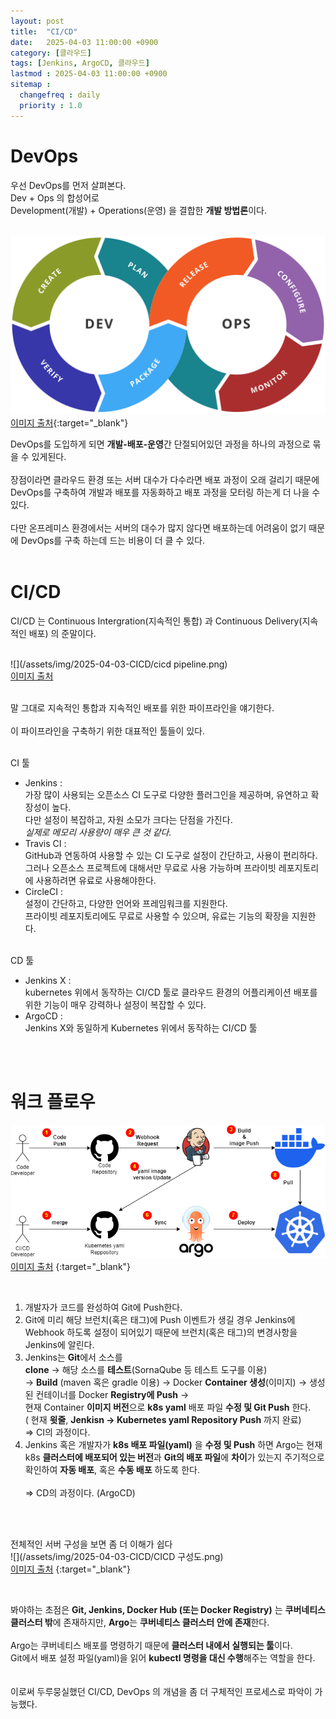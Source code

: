 ```yaml
---
layout: post
title:  "CI/CD"
date:   2025-04-03 11:00:00 +0900
category: [클라우드]
tags: [Jenkins, ArgoCD, 클라우드]
lastmod : 2025-04-03 11:00:00 +0900
sitemap :
  changefreq : daily
  priority : 1.0
---
```



# DevOps
우선 DevOps를 먼저 살펴본다.<br>
Dev + Ops 의 합성어로<br>
Development(개발) + Operations(운영) 을 결합한 **개발 방법론**이다.<br>
<br>

![](/assets/img/2025-04-03-CICD/devops.png) <br/>
[이미지 출처](https://ko.wikipedia.org/wiki/%EB%8D%B0%EB%B8%8C%EC%98%B5%EC%8A%A4_%ED%88%B4%EC%B2%B4%EC%9D%B8){:target="_blank"}
<br>

DevOps를 도입하게 되면 **개발-배포-운영**간 단절되어있던 과정을 하나의 과정으로 묶을 수 있게된다.<br>
<br>
장점이라면 클라우드 환경 또는 서버 대수가 다수라면 배포 과정이 오래 걸리기 때문에<br> 
DevOps를 구축하여 개발과 배포를 자동화하고 배포 과정을 모터링 하는게 더 나을 수 있다.<br>
<br>
다만 온프레미스 환경에서는 서버의 대수가 많지 않다면 배포하는데 어려움이 없기 때문에 DevOps를 구축 하는데 드는 비용이 더 클 수 있다.<br>
<br>

# CI/CD

CI/CD 는 Continuous Intergration(지속적인 통합) 과 Continuous Delivery(지속적인 배포) 의 준말이다.<br>
<br>

![](/assets/img/2025-04-03-CICD/cicd pipeline.png)<br/>
[이미지 출처](https://www.redhat.com/ko/topics/devops/what-is-ci-cd)

<br>
말 그대로 지속적인 통합과 지속적인 배포를 위한 파이프라인을 얘기한다.<br>
<br>
이 파이프라인을 구축하기 위한 대표적인 툴들이 있다.<br>
<br>

CI 툴

- Jenkins : <br>
  가장 많이 사용되는 오픈소스 CI 도구로 다양한 플러그인을 제공하며, 유연하고 확장성이 높다.<br>
  다만 설정이 복잡하고, 자원 소모가 크다는 단점을 가진다.<br>
  *실제로 메모리 사용량이 매우 큰 것 같다.* <br>
- Travis CI : <br> 
  GitHub과 연동하여 사용할 수 있는 CI 도구로 설정이 간단하고, 사용이 편리하다.<br>
  그러나 오픈소스 프로젝트에 대해서만 무료로 사용 가능하며 프라이빗 레포지토리에 사용하려면 유료로 사용해야한다.<br>
- CircleCI : <br>
  설정이 간단하고, 다양한 언어와 프레임워크를 지원한다.<br>
  프라이빗 레포지토리에도 무료로 사용할 수 있으며, 유료는 기능의 확장을 지원한다.<br>

<br>
CD 툴 

- Jenkins X : <br>
  kubernetes 위에서 동작하는 CI/CD 툴로 클라우드 환경의 어플리케이션 배포를 위한 기능이 매우 강력하나 설정이 복잡할 수 있다.<br>
- ArgoCD : <br>
  Jenkins X와 동일하게 Kubernetes 위에서 동작하는 CI/CD 툴<br>

<br><br>

# 워크 플로우
![](/assets/img/2025-04-03-CICD/GitOps.png)<br/>
[이미지 출처](https://github.com/skarltjr/GKE_K8s_CI_CD) {:target="_blank"}

<br>

1. 개발자가 코드를 완성하여 Git에 Push한다.
2. Git에 미리 해당 브런치(혹은 태그)에 Push 이벤트가 생길 경우 Jenkins에 Webhook 하도록 설정이 되어있기 때문에 브런치(혹은 태그)의 변경사항을 Jenkins에 알린다.
3. Jenkins는 **Git**에서 소스를 <br>
   **clone** → 해당 소스를 **테스트**(SornaQube 등 테스트 도구를 이용) → **Build** (maven 혹은 gradle 이용) → Docker **Container 생성**(이미지) → 생성된 컨테이너를 Docker **Registry에 Push** → <br> 
   현재 Container **이미지 버전**으로 **k8s yaml** 배포 파일 **수정 및 Git Push** 한다.  <br>
    ( 현재 **윗줄**, **Jenkisn → Kubernetes yaml Repository Push** 까지 완료)  <br>
    ⇒ CI의 과정이다.
4. Jenkins 혹은 개발자가 **k8s 배포 파일(yaml)** 을 **수정 및 Push** 하면 Argo는 현재 k8s **클러스터에 배포되어 있는 버전**과 **Git의 배포 파일**에 **차이**가 있는지 주기적으로 확인하여 **자동 배포**, 혹은 **수동 배포** 하도록 한다. <br>  
    ⇒ CD의 과정이다. (ArgoCD)

<br><br>

전체적인 서버 구성을 보면 좀 더 이해가 쉽다 <br>
![](/assets/img/2025-04-03-CICD/CICD 구성도.png)<br/>
[이미지 출처](https://hwannny.tistory.com/113) {:target="_blank"}

<br>

봐야하는 초점은 **Git, Jenkins, Docker Hub (또는 Docker Registry)** 는 **쿠버네티스 클러스터 밖**에 존재하지만, **Argo**는 **쿠버네티스 클러스터 안에 존재**한다. <br>  
Argo는 쿠버네티스 배포를 명령하기 때문에 **클러스터 내에서 실행되는 툴**이다.   <br>
Git에서 배포 설정 파일(yaml)을 읽어 **kubectl 명령을 대신 수행**해주는 역할을 한다. <br>
<br>
<br>
이로써 두루뭉실했던 CI/CD, DevOps 의 개념을 좀 더 구체적인 프로세스로 파악이 가능했다.<br>

